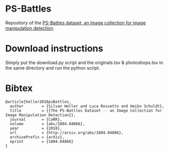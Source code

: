 # PS-Battles
Repository of the [PS-Battles dataset, an image collection for image manipulation detection](https://arxiv.org/abs/1804.04866).

# Download instructions

Simply put the download.py script and the originals.tsv & photoshops.tsv in the same directory and run the python script.

# Bibtex
```
@article{heller2018psBattles,
  author        = {Silvan Heller and Luca Rossetto and Heiko Schuldt},
  title         = {{The PS-Battles Dataset -- an Image Collection for Image Manipulation Detection}},
  journal       = {CoRR},
  volume        = {abs/1804.04866},
  year          = {2018},
  url           = {http://arxiv.org/abs/1804.04866},
  archivePrefix = {arXiv},
  eprint        = {1804.04866}
}
```

